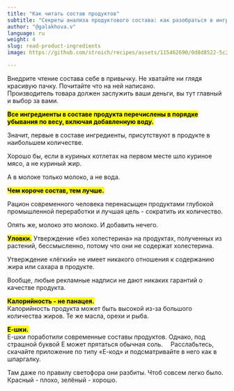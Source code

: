 ```yaml
---
title: "Как читать состав продуктов"
subtitle: "Секреты анализа продуктового состава: как разобраться в ингредиентах продуктов"
author: "@galakhova.v"
language: ru
weight: 4
slug: read-product-ingredients
image: https://github.com/stroich/recipes/assets/115462690/0d8d8522-5c28-4750-b06b-555fa42d95a8

---
```



Внедрите чтение состава себе в привычку. Не хватайте ни глядя красивую пачку. Почитайте что на ней написано.   
Производитель товара должен заслужить ваши деньги, вы тут главный и выбор за вами.

<mark>**Все ингредиенты в составе продукта перечислены в порядке убывания по весу, включая добавленную воду.**</mark>

   Значит, первые в составе ингредиенты, присутствуют в продукте в наибольшем количестве.

   Хорошо бы, если в куриных котлетах на первом месте шло куриное мясо, а не куриный жир.

   А в молоке только молоко, а не вода.
 
<mark>**Чем короче состав, тем лучше.**</mark>

   Рацион современного человека перенасыщен продуктами глубокой промышленной переработки и лучшая цель - сократить их количество.

   Опять же, молоко это молоко. И добавить нечего.
 
<mark>**Уловки.**</mark>
   Утверждение «без холестерина» на продуктах, полученных из растений, бессмысленно, потому что они не содержат холестерина.

   Утверждение «лёгкий» не имеет никакого отношения к содержанию жира или сахара в продукте.

   Вообще, любые рекламные надписи не дают никаких гарантий о качестве продукта.
 
<mark>**Калорийность - не панацея.** </mark>  
   Калорийность продукта может быть высокой из-за большого количества жиров.
   Те же масла, орехи и рыба.
 
<mark>**Е-шки.**</mark>    
   Е-шки поработили современные составы продуктов.
   Однако, под страшной буквой Е может прятаться обычная соль.
   ⠀
   Расслабьтесь, скачайте приложение по типу «Е-код» и подсматривайте в него как в шпаргалку.   

   Там даже по правилу светофора они разбиты.
   Чтоб совсем легко было. Красный - плохо, зелёный - хорошо.
   ⠀
